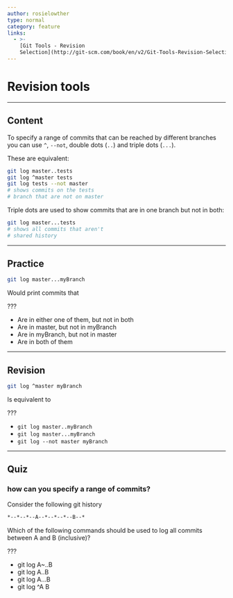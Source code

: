 ```yaml
---
author: rosielowther
type: normal
category: feature
links:
  - >-
    [Git Tools - Revision
    Selection](http://git-scm.com/book/en/v2/Git-Tools-Revision-Selection){website}
---
```


# Revision tools


---

## Content

To specify a range of commits that can be reached by different branches you can use `^`, `--not`, double dots (`..`) and triple dots (`...`).

These are equivalent:

```bash
git log master..tests
git log ^master tests
git log tests --not master
# shows commits on the tests
# branch that are not on master
```

Triple dots are used to show commits that are in one branch but not in both:

```bash
git log master...tests
# shows all commits that aren't
# shared history
```


---

## Practice

```bash
git log master...myBranch
```

Would print commits that

???

* Are in either one of them, but not in both
* Are in master, but not in myBranch
* Are in myBranch, but not in master
* Are in both of them


---

## Revision

```bash
git log ^master myBranch
```

Is equivalent to

???

* `git log master..myBranch`
* `git log master...myBranch`
* `git log --not master myBranch`


---

## Quiz

### how can you specify a range of commits?


Consider the following git history

```bash
*--*--*--A--*--*--*--B--*
```

Which of the following commands should be used to log all commits between A and B (inclusive)?

 ???

* git log A~..B
* git log A..B
* git log A…B
* git log ^A B
